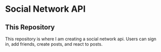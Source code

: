 # Social Network API

## This Repository

This repository is where I am creating a social network api.  Users can sign in, add friends, create posts, and react to posts.

